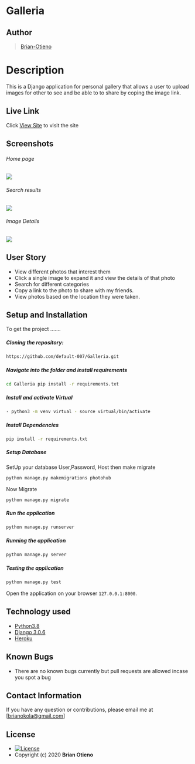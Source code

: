 # Galleria

## Author

> [Brian-Otieno](https://github.com/default-007)

# Description

This is a Django application for personal gallery that allows a user to upload images for other to see and be able to to share by coping the image link.

## Live Link

Click [View Site](https://galleria007.herokuapp.com/) to visit the site

## Screenshots

###### Home page

<img src="https://raw.githubusercontent.com/default-007/Galleria/master/static/images/landingpage.png">
 
 ###### Search results
 <img src="https://raw.githubusercontent.com/default-007/Galleria/master/static/images/searchfood.png">

###### Image Details

 <img src="https://raw.githubusercontent.com/default-007/Galleria/master/static/images/modalscrn.png">
 
## User Story  
  
* View different photos that interest them  
* Click a single image to expand it and view the details of that photo  
* Search for different categories   
* Copy a link to the photo to share with my friends.  
* View photos based on the location they were taken.

## Setup and Installation

To get the project .......

##### Cloning the repository:

```bash
https://github.com/default-007/Galleria.git
```

##### Navigate into the folder and install requirements

```bash
cd Galleria pip install -r requirements.txt
```

##### Install and activate Virtual

```bash
- python3 -m venv virtual - source virtual/bin/activate
```

##### Install Dependencies

```bash
pip install -r requirements.txt
```

##### Setup Database

SetUp your database User,Password, Host then make migrate

```bash
python manage.py makemigrations photohub
```

Now Migrate

```bash
python manage.py migrate
```

##### Run the application

```bash
python manage.py runserver
```

##### Running the application

```bash
python manage.py server
```

##### Testing the application

```bash
python manage.py test
```

Open the application on your browser `127.0.0.1:8000`.

## Technology used

- [Python3.8](https://www.python.org/)
- [Django 3.0.6](https://docs.djangoproject.com/en/2.2/)
- [Heroku](https://heroku.com)

## Known Bugs

- There are no known bugs currently but pull requests are allowed incase you spot a bug

## Contact Information

If you have any question or contributions, please email me at [brianokola@gmail.com]

## License

- [![License](https://img.shields.io/packagist/l/loopline-systems/closeio-api-wrapper.svg)](https://github.com/default-007/Galleria/blob/master/LICENSE)
- Copyright (c) 2020 **Brian Otieno**
